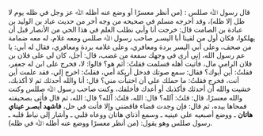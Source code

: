 قال رسول ﷲ صللس : (من أنظر معسرًا أو وضع عنه أظله ﷲ عز وجل في ظله يوم لا ظل إلا ظله)، وقد أخرجه مسلم في صحيحه من وجه أخر من حديث عباد بن الوليد بن عبادة بن الصامت قال: خرجت أنا وأبي نطلب العلم في هذا الحي من الأنصار قبل أن يهلكوا، فكان أول من لقينا أبا اليسـر صاحب رسول ﷲ صللس ومعه غلام، له معه ضمامة من صحف، وعلى أبي اليسر بردة ومعافري، وعلى غلامه بردة ومعافري، فقال له أبي: يا عم رسول الله، إني أرى في وجهك سفعة من غضب، قال: أجل، كان لي على فلان بن فلان الرامي مال، فأتيت أهله فسلمت فقلتُ: أثم هو؟ قالوا: لا، فخرج على ابن له جعفر، فقلتُ: أين أبوك؟ فقال: سمع صوتك فدخل أريكة أمي، فقلتُ: اخرج إلي، فقد علمت أين أنت، فخرج فقلتُ: ما حملك على أن اختبأت مني؟ قال: أنا والله أحدثك ثم لا أكذبك، خشيت والله أن أحدثك فأكذبك أو أعدك فأخلفك، وكنت صاحب رسول ﷲ صللس وكنت والله معسرًا، قال: قلتُ: آلله؟ قال: الله، قلتُ: آلله؟ قال: الله، ثم قال فأتى بصحيفته فمحاها بيده، ثم قال: فإن وجدت قضاء فاقضني وإلا فأنت في حل، **فاشهد أبصـر عيناي هاتان** ـ ووضع أصبعيه على عينيه ـ وسمع أذناي هاتان ووعاه قلبي ـ وأشار إلى نياط قلبه ـ رسول صللس وهو يقول: (من أنظر معسرًا ووضع عنه أظله ﷲ في ظله).
